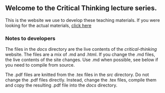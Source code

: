 ## Welcome to the Critical Thinking lecture series. 

This is the website we use to develop these teaching materials. If you
were looking for the actual materials, [click
here](https://ajwills72.github.io/critical-thinking/)

### Notes to developers

The files in the _docs_ directory are the live contents of the
_critical-thinking_ website. The files are a mix of .md and .html. If
you change the .md files, the live contents of the site changes. Use
.md when possible, see below if you need to compile from source.

The .pdf files are knitted from the .tex files in the _src_
directory. Do not change the .pdf files directly. Instead, change the
.tex files, compile them and copy the resulting .pdf file into the
_docs_ directory.
